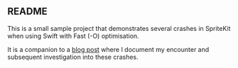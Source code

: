 ## README ##

This is a small sample project that demonstrates several crashes in SpriteKit when using Swift with Fast (-O) optimisation.

It is a companion to a [blog post](http://stevewilford.co.uk/2015/05/swift-optimiser-causing-a-crash-in-spritekit-app/) where I document my encounter and subsequent investigation into these crashes.
